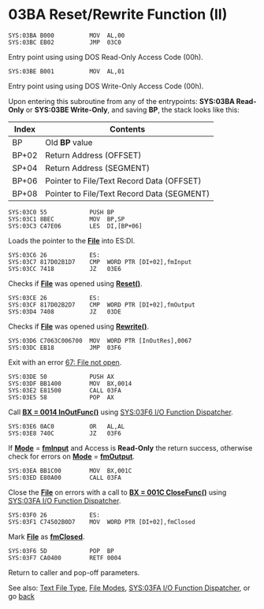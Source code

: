 # 03BA Reset/Rewrite Function (II)

```
SYS:03BA B000          MOV	AL,00
SYS:03BC EB02          JMP	03C0
```

Entry point using using DOS Read-Only Access Code (00h).

```
SYS:03BE B001          MOV	AL,01
```

Entry point using using DOS Write-Only Access Code (00h).

Upon entering this subroutine from any of the entrypoints: **SYS:03BA Read-Only** or **SYS:03BE Write-Only**, and saving **BP**, the stack looks like this:

|Index|Contents                                  |
|-----|------------------------------------------|
|BP   |Old **BP** value                          |
|BP+02|Return Address (OFFSET)                   |
|SP+04|Return Address (SEGMENT)                  |
|BP+06|Pointer to File/Text Record Data (OFFSET) |
|BP+08|Pointer to File/Text Record Data (SEGMENT)|

```
SYS:03C0 55            PUSH	BP
SYS:03C1 8BEC          MOV	BP,SP
SYS:03C3 C47E06        LES	DI,[BP+06]
```

Loads the pointer to the **[File](TEXT-FILE-TYPE.md)** into ES:DI.

```
SYS:03C6 26            ES:
SYS:03C7 817D02B1D7    CMP	WORD PTR [DI+02],fmInput
SYS:03CC 7418          JZ	03E6
```

Checks if **[File](TEXT-FILE-TYPE.md)** was opened using **[Reset()](FILE-MODES.md)**.

```
SYS:03CE 26            ES:
SYS:03CF 817D02B2D7    CMP	WORD PTR [DI+02],fmOutput
SYS:03D4 7408          JZ	03DE
```

Checks if **[File](TEXT-FILE-TYPE.md)** was opened using **[Rewrite()](FILE-MODES.md)**.

```
SYS:03D6 C7063C006700  MOV	WORD PTR [InOutRes],0067
SYS:03DC EB18          JMP	03F6
```

Exit with an error [67: File not open](ERROR-CODES.md).

```
SYS:03DE 50            PUSH	AX
SYS:03DF BB1400        MOV	BX,0014
SYS:03E2 E81500        CALL	03FA
SYS:03E5 58            POP	AX
```

Call **[BX = 0014 InOutFunc()](TEXT-FILE-TYPE.md)** using [SYS:03F6 I/O Function Dispatcher](03FA-IO-FUNCTION-DISPATCHER.md).

```
SYS:03E6 0AC0          OR	AL,AL
SYS:03E8 740C          JZ	03F6
```

If **[Mode](FILE-MODES.md)** = **[fmInput](FILE-MODES.md)** and Access is  **Read-Only** the return success, otherwise check for errors on **[Mode](FILE-MODES.md)** = **[fmOutput](FILE-MODES.md)**.

```
SYS:03EA BB1C00        MOV	BX,001C
SYS:03ED E80A00        CALL	03FA
```

Close the **[File](TEXT-FILE-TYPE.md)** on errors with a call to **[BX = 001C CloseFunc()](TEXT-FILE-TYPE.md)** using [SYS:03FA I/O Function Dispatcher](03FA-IO-FUNCTION-DISPATCHER.md).

```
SYS:03F0 26            ES:
SYS:03F1 C74502B0D7    MOV	WORD PTR [DI+02],fmClosed
```

Mark **[File](TEXT-FILE-TYPE.md)** as **[fmClosed](FILE-MODES.md)**.

```
SYS:03F6 5D            POP	BP
SYS:03F7 CA0400        RETF	0004
```

Return to caller and pop-off parameters.

See also: [Text File Type](TEXT-FILE-TYPE.md), [File Modes](FILE-MODES.md), [SYS:03FA I/O Function Dispatcher](03FA-IO-FUNCTION-DISPATCHER.md), or go [back](../README.md)